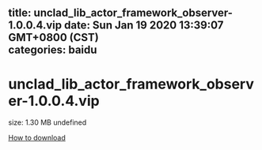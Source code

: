 
title: unclad_lib_actor_framework_observer-1.0.0.4.vip
date: Sun Jan 19 2020 13:39:07 GMT+0800 (CST)    
categories: baidu
---

# unclad_lib_actor_framework_observer-1.0.0.4.vip
size: 1.30 MB
 undefined
 

[How to download](https://bpcam.bemobtrk.com/go/2ceec3aa-1ca2-46d6-b9ff-aaa5c184517c?jno=4743)